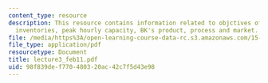 ```yaml
---
content_type: resource
description: This resource contains information related to objctives of burger king,
  inventories, peak hourly capacity, BK's product, process and market.
file: /media/https%3A/open-learning-course-data-rc.s3.amazonaws.com/15-760a-operations-management-spring-2002/98f839def770480320ac42c7f5d43e98_lecture3_feb11.pdf
file_type: application/pdf
resourcetype: Document
title: lecture3_feb11.pdf
uid: 98f839de-f770-4803-20ac-42c7f5d43e98
---
```

